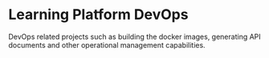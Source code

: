 # Learning Platform DevOps

DevOps related projects such as building the docker images, generating API documents and other operational management capabilities. 
